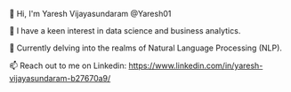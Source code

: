 👋 Hi, I'm Yaresh Vijayasundaram @Yaresh01

👀 I have a keen interest in data science and business analytics.

🌱 Currently delving into the realms of Natural Language Processing (NLP).

📫 Reach out to me on Linkedin: https://www.linkedin.com/in/yaresh-vijayasundaram-b27670a9/

<!---
Yaresh01/Yaresh01 is a ✨ special ✨ repository because its `README.md` (this file) appears on your GitHub profile.
You can click the Preview link to take a look at your changes.
--->
